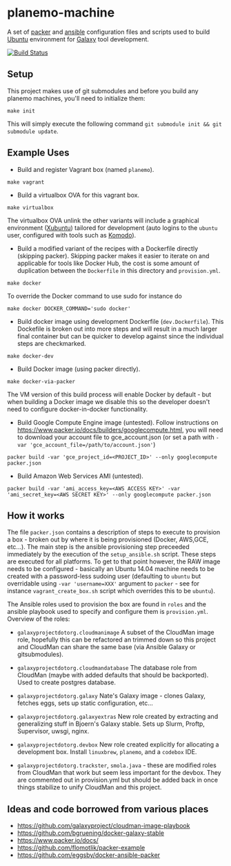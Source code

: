 planemo-machine
=====================

A set of [packer](http://packer.io) and
[ansible](http://www.ansible.com/) configuration files and scripts
used to build [Ubuntu](http://www.ubuntu.com/) environment for
[Galaxy](http://galaxyproject.org) tool development.

[![Build Status](https://travis-ci.org/galaxyproject/planemo-machine.svg?branch=master)](https://travis-ci.org/galaxyproject/planemo-machine)

Setup
-----------------------

This project makes use of git submodules and before you build any planemo
machines, you'll need to initialize them:

``make init``

This will simply execute the following command ``git submodule init && git submodule update``.

Example Uses
-----------------------

 * Build and register Vagrant box (named ``planemo``).

``make vagrant``

 * Build a virtualbox OVA for this vagrant box.

``make virtualbox``

The virtualbox OVA unlink the other variants will include a graphical environment ([Xubuntu](http://xubuntu.org/)) tailored for development (auto logins to the ``ubuntu`` user, configured with tools such as [Komodo](http://komodoide.com/komodo-edit/)).

 * Build a modified variant of the recipes with a Dockerfile directly
     (skipping packer). Skipping packer makes it easier to iterate on and applicable
     for tools like Docker Hub, the cost is some amount of duplication between
     the ``Dockerfile`` in this directory and ``provision.yml``.

``make docker``

To override the Docker command to use sudo for instance do

``make docker DOCKER_COMMAND='sudo docker'``

 * Build docker image using development Dockerfile (``dev.Dockerfile``).
     This Dockefile is broken out into more steps and will result in a much
     larger final container but can be quicker to develop against since the
     individual steps are checkmarked.

``make docker-dev``

 * Build Docker image (using packer directly).

``make docker-via-packer``

The VM version of this build process will enable Docker by default - but when
building a Docker image we disable this so the developer doesn't need to
configure docker-in-docker functionality.

 * Build Google Compute Engine image (untested). Follow instructions on
     https://www.packer.io/docs/builders/googlecompute.html, you will
     need to download your account file to gce_account.json (or set a
     path with ``-var 'gce_account_file=/path/to/account.json'``)

``packer build -var 'gce_project_id=<PROJECT_ID>' --only googlecompute packer.json``

 * Build Amazon Web Services AMI (untested).

``packer build -var 'ami_access_key=<AWS ACCESS KEY>' -var 'ami_secret_key=<AWS SECRET KEY>' --only googlecompute packer.json``

How it works
------------

The file ``packer.json`` contains a description of steps to execute to
provision a box - broken out by where it is being provisioned (Docker,
AWS,GCE, etc...). The main step is the ansible provisioning step preceeded
immediately by the execution of the ``setup_ansible.sh`` script. These steps
are executed for all platforms. To get to that point however, the RAW image
needs to be configured - basically an Ubuntu 14.04 machine needs to be created
with a password-less sudoing user (defaulting to ``ubuntu`` but overridable
using ``-var 'username=XXX'`` argument to ``packer`` - see for instance
``vagrant_create_box.sh`` script which overrides this to be ``ubuntu``).

The Ansible roles used to provision the box are found in ``roles`` and the
ansible playbook used to specify and configure them is ``provision.yml``.
Overview of the roles:

 * ``galaxyprojectdotorg.cloudmanimage`` A subset of the CloudMan image role,
   hopefully this can be refactored an trimmed down so this project and
   CloudMan can share the same base (via Ansible Galaxy or gitsubmodules).
 * ``galaxyprojectdotorg.cloudmandatabase`` The database role from CloudMan
   (maybe with added defaults that should be backported). Used to create
   postgres database.
 * ``galaxyprojectdotorg.galaxy`` Nate's Galaxy image - clones Galaxy, fetches
   eggs, sets up static configuration, etc...
 * ``galaxyprojectdotorg.galaxyextras`` New role created by extracting and
   generalizing stuff in Bjoern's Galaxy stable. Sets up Slurm, Proftp,
   Supervisor, uwsgi, nginx.
 * ``galaxyprojectdotorg.devbox`` New role created explicitly for allocating
   a development box. Install ``linuxbrew``, ``planemo``, and a ``codebox``
   IDE.

 * ``galaxyprojectdotorg.trackster``, ``smola.java`` - these are modified roles
   from CloudMan that work but seem less important for the devbox. They are
   commented out in provision.yml but should be added back in once things
   stabilize to unify CloudMan and this project.

Ideas and code borrowed from various places
-------------------------------------------

 * https://github.com/galaxyproject/cloudman-image-playbook
 * https://github.com/bgruening/docker-galaxy-stable
 * https://www.packer.io/docs/
 * https://github.com/flomotlik/packer-example
 * https://github.com/eggsby/docker-ansible-packer
